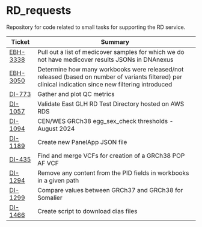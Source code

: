 # RD_requests
Repository for code related to small tasks for supporting the RD service.

|  Ticket   |   Summary   |
|   ---     |     ---     |
| [EBH-3338] | Pull out a list of medicover samples for which we do not have medicover results JSONs in DNAnexus |
| [EBH-3050] | Determine how many workbooks were released/not released (based on number of variants filtered) per clinical indication since new filtering introduced |
| [DI-773] | Gather and plot QC metrics |
| [DI-1057] | Validate East GLH RD Test Directory hosted on AWS RDS |
| [DI-1094] | CEN/WES GRCh38 egg_sex_check thresholds - August 2024 |
| [DI-1189] | Create new PanelApp JSON file |
| [DI-435] | Find and merge VCFs for creation of a GRCh38 POP AF VCF |
| [DI-1294] | Remove any content from the PID fields in workbooks in a given path |
| [DI-1299] | Compare values between GRCh37 and GRCh38 for Somalier |
| [DI-1466] | Create script to download dias files |


[EBH-3338]: https://cuhbioinformatics.atlassian.net/browse/EBH-3338
[EBH-3050]: https://cuhbioinformatics.atlassian.net/browse/EBH-3050
[DI-773]: https://cuhbioinformatics.atlassian.net/browse/DI-773
[DI-1057]: https://cuhbioinformatics.atlassian.net/browse/DI-1057
[DI-1094]: https://cuhbioinformatics.atlassian.net/browse/DI-1094
[DI-1189]: https://cuhbioinformatics.atlassian.net/browse/DI-1189
[DI-435]: https://cuhbioinformatics.atlassian.net/browse/DI-435
[DI-1294]: https://cuhbioinformatics.atlassian.net/browse/DI-1294
[DI-1299]: https://cuhbioinformatics.atlassian.net/browse/DI-1299
[DI-1466]: https://cuhbioinformatics.atlassian.net/browse/DI-1466
